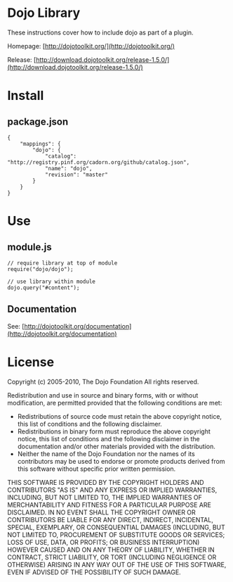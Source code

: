 Dojo Library
============

These instructions cover how to include dojo as part of a plugin.

Homepage: [http://dojotoolkit.org/](http://dojotoolkit.org/)

Release: [http://download.dojotoolkit.org/release-1.5.0/](http://download.dojotoolkit.org/release-1.5.0/)

Install
=======

package.json
------------

    {
        "mappings": {
            "dojo": {
                "catalog": "http://registry.pinf.org/cadorn.org/github/catalog.json",
                "name": "dojo",
                "revision": "master"
            }
        }
    }


Use
===

module.js
---------

    // require library at top of module
    require("dojo/dojo");

    // use library within module
    dojo.query("#content");
    

Documentation
-------------

See: [http://dojotoolkit.org/documentation](http://dojotoolkit.org/documentation)


License
=======

Copyright (c) 2005-2010, The Dojo Foundation
All rights reserved.

Redistribution and use in source and binary forms, with or without
modification, are permitted provided that the following conditions are met:

  * Redistributions of source code must retain the above copyright notice, this
    list of conditions and the following disclaimer.
  * Redistributions in binary form must reproduce the above copyright notice,
    this list of conditions and the following disclaimer in the documentation
    and/or other materials provided with the distribution.
  * Neither the name of the Dojo Foundation nor the names of its contributors
    may be used to endorse or promote products derived from this software
    without specific prior written permission.

THIS SOFTWARE IS PROVIDED BY THE COPYRIGHT HOLDERS AND CONTRIBUTORS "AS IS" AND
ANY EXPRESS OR IMPLIED WARRANTIES, INCLUDING, BUT NOT LIMITED TO, THE IMPLIED
WARRANTIES OF MERCHANTABILITY AND FITNESS FOR A PARTICULAR PURPOSE ARE
DISCLAIMED.  IN NO EVENT SHALL THE COPYRIGHT OWNER OR CONTRIBUTORS BE LIABLE
FOR ANY DIRECT, INDIRECT, INCIDENTAL, SPECIAL, EXEMPLARY, OR CONSEQUENTIAL
DAMAGES (INCLUDING, BUT NOT LIMITED TO, PROCUREMENT OF SUBSTITUTE GOODS OR
SERVICES; LOSS OF USE, DATA, OR PROFITS; OR BUSINESS INTERRUPTION) HOWEVER
CAUSED AND ON ANY THEORY OF LIABILITY, WHETHER IN CONTRACT, STRICT LIABILITY,
OR TORT (INCLUDING NEGLIGENCE OR OTHERWISE) ARISING IN ANY WAY OUT OF THE USE
OF THIS SOFTWARE, EVEN IF ADVISED OF THE POSSIBILITY OF SUCH DAMAGE.
